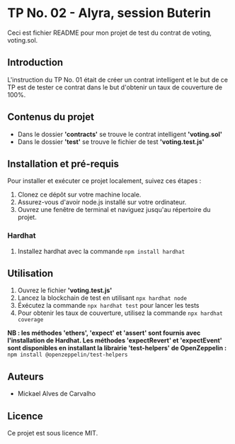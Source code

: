 # TP No. 02 - Alyra, session Buterin

Ceci est fichier README pour mon projet de test du contrat de voting, voting.sol.

## Introduction

L'instruction du TP No. 01 était de créer un contrat intelligent et le but de ce TP est de tester ce contrat dans le but d'obtenir un taux de couverture de 100%.

## Contenus du projet

- Dans le dossier **'contracts'** se trouve le contrat intelligent **'voting.sol'**
- Dans le dossier **'test'** se trouve le fichier de test **'voting.test.js'**

## Installation et pré-requis

Pour installer et exécuter ce projet localement, suivez ces étapes :

1. Clonez ce dépôt sur votre machine locale.
2. Assurez-vous d'avoir node.js installé sur votre ordinateur.
3. Ouvrez une fenêtre de terminal et naviguez jusqu'au répertoire du projet.

### Hardhat 

1. Installez hardhat avec la commande `npm install hardhat`


## Utilisation

1. Ouvrez le fichier **'voting.test.js'**
2. Lancez la blockchain de test en utilisant `npx hardhat node`
3. Éxécutez la commande `npx hardhat test` pour lancer les tests
4. Pour obtenir les taux de couverture, utilisez la commande `npx hardhat coverage`

**NB : les méthodes 'ethers', 'expect' et 'assert' sont fournis avec l'installation de Hardhat. Les méthodes 'expectRevert' et 'expectEvent' sont disponibles en installant la librairie 'test-helpers' de OpenZeppelin :**
`npm install @openzeppelin/test-helpers`

## Auteurs

- Mickael Alves de Carvalho

## Licence

Ce projet est sous licence MIT.

